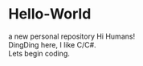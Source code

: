 # Hello-World
a new personal repository
Hi Humans!  
DingDing here, I like C/C#.  
Lets begin coding.
